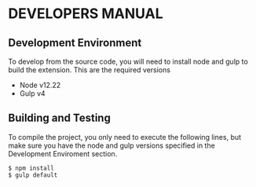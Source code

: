 # DEVELOPERS MANUAL

## Development Environment
To develop from the source code, you will need to install node and gulp to build the extension. This are the required versions
- Node v12.22
- Gulp v4

## Building and Testing
To compile the project, you only need to execute the following lines, but make sure you have the node and gulp versions specified in the Development Enviroment section.

	$ npm install
	$ gulp default


